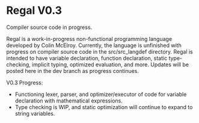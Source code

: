 # Regal V0.3

Compiler source code in progress.

Regal is a work-in-progress non-functional programming language developed by Colin McElroy. Currently, the language is unfinished with progress on compiler source code in the src/src_langdef directory. Regal is intended to have variable declaration, function declaration, static type-checking, implicit typing, optimized evaluation, and more. Updates will be posted here in the dev branch as progress continues.

V0.3 Progress:
 - Functioning lexer, parser, and optimizer/executor of code for variable declaration with mathematical expressions.
 - Type checking is WIP, and static optimization will continue to expand to string variables.